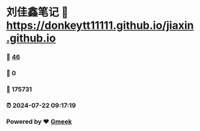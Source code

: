 # 刘佳鑫笔记 :link: https://donkeytt11111.github.io/jiaxin.github.io 
### :page_facing_up: [46](https://donkeytt11111.github.io/jiaxin.github.io/tag.html) 
### :speech_balloon: 0 
### :hibiscus: 175731 
### :alarm_clock: 2024-07-22 09:17:19 
### Powered by :heart: [Gmeek](https://github.com/Meekdai/Gmeek)

